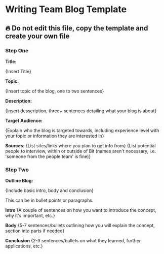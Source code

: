 # Writing Team Blog Template 

## :fire: Do not edit this file, copy the template and create your own file 

### Step One

**Title:**

{Insert Title}

**Topic:**

{Insert topic of the blog, one to two sentences}

**Description:**

{Insert desscription, three+ sentences detailing what your blog is about}

**Target Audience:**

{Explain who the blog is targeted towards, including experience level with your topic or information they are interested in}

**Sources:**
{List sites/links where you plan to get info from}
{List potential people to interview, within or outside of Bit (names aren't necessary, i.e. 'someone from the people team' is fine)}

### Step Two

**Outline Blog:**

{Include basic intro, body and conclusion}

This can be in bullet points or paragraphs.

  **Intro**
  {A couple of sentences on how you want to introduce the concept, why it's important, etc.}
  
  **Body**
  {5-7 sentences/bullets outlining how you will explain the concept, section into parts if needed}
  
  **Conclusion**
  {2-3 sentences/bullets on what they learned, further applications, etc.}
  
